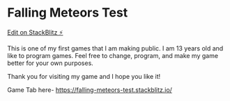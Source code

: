 # Falling Meteors Test

[Edit on StackBlitz ⚡️](https://stackblitz.com/edit/fallingstars?file=README.md)
 
This is one of my first games that I am making public. I am 13 years old and like to program games.
Feel free to change, program, and make my game better for your own purposes.

Thank you for visiting my game and I hope you like it!

Game Tab here- https://falling-meteors-test.stackblitz.io/